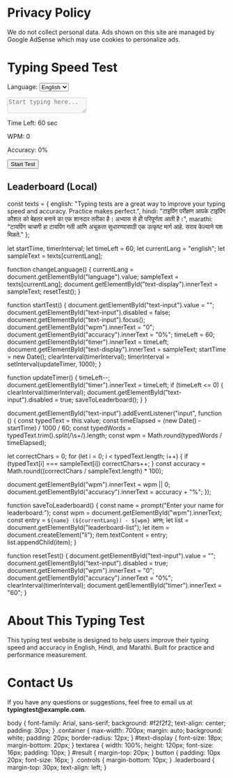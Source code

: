 <!DOCTYPE html>
<html lang="en">
<head><meta charset="UTF-8"><title>Privacy Policy</title></head>
<body>
  <h1>Privacy Policy</h1>
  <p>We do not collect personal data. Ads shown on this site are managed by Google AdSense which may use cookies to personalize ads.</p>
</body>
</html>

<!DOCTYPE html>
<html lang="en">
<head>
  <meta charset="UTF-8" />
  <meta name="viewport" content="width=device-width, initial-scale=1.0"/>
  <title>Typing Test</title>
  <link rel="stylesheet" href="style.css" />
</head>
<body>
  <!-- AdSense Header Slot -->
  <script async src="https://pagead2.googlesyndication.com/pagead/js/adsbygoogle.js" crossorigin="anonymous"></script>
  <ins class="adsbygoogle"
       style="display:block; text-align:center;"
       data-ad-client="ca-pub-xxxxxxxxxxxxxxxx"
       data-ad-slot="1234567890"
       data-ad-format="auto"
       data-full-width-responsive="true"></ins>
  <script>(adsbygoogle = window.adsbygoogle || []).push({});</script>

  <div class="container">
    <h1>Typing Speed Test</h1>
    <div class="controls">
      <label for="language">Language:</label>
      <select id="language" onchange="changeLanguage()">
        <option value="english">English</option>
        <option value="hindi">Hindi</option>
        <option value="marathi">Marathi</option>
      </select>
    </div>
    <p id="text-display"></p>
    <textarea id="text-input" placeholder="Start typing here..." disabled></textarea>
    <div id="result">
      <p>Time Left: <span id="timer">60</span> sec</p>
      <p>WPM: <span id="wpm">0</span></p>
      <p>Accuracy: <span id="accuracy">0%</span></p>
      <button onclick="startTest()">Start Test</button>
    </div>
    <div class="leaderboard">
      <h2>Leaderboard (Local)</h2>
      <ol id="leaderboard-list"></ol>
    </div>
  </div>
  <script src="script.js"></script>
</body>
</html>

const texts = {
  english: "Typing tests are a great way to improve your typing speed and accuracy. Practice makes perfect.",
  hindi: "टाइपिंग परीक्षण आपके टाइपिंग कौशल को बेहतर बनाने का एक शानदार तरीका है। अभ्यास से ही परिपूर्णता आती है।",
  marathi: "टायपिंग चाचणी हा टायपिंग गती आणि अचूकता सुधारण्यासाठी एक उत्कृष्ट मार्ग आहे. सराव केल्याने यश मिळते."
};

let startTime, timerInterval;
let timeLeft = 60;
let currentLang = "english";
let sampleText = texts[currentLang];

function changeLanguage() {
  currentLang = document.getElementById("language").value;
  sampleText = texts[currentLang];
  document.getElementById("text-display").innerText = sampleText;
  resetTest();
}

function startTest() {
  document.getElementById("text-input").value = "";
  document.getElementById("text-input").disabled = false;
  document.getElementById("text-input").focus();
  document.getElementById("wpm").innerText = "0";
  document.getElementById("accuracy").innerText = "0%";
  timeLeft = 60;
  document.getElementById("timer").innerText = timeLeft;
  document.getElementById("text-display").innerText = sampleText;
  startTime = new Date();
  clearInterval(timerInterval);
  timerInterval = setInterval(updateTimer, 1000);
}

function updateTimer() {
  timeLeft--;
  document.getElementById("timer").innerText = timeLeft;
  if (timeLeft <= 0) {
    clearInterval(timerInterval);
    document.getElementById("text-input").disabled = true;
    saveToLeaderboard();
  }
}

document.getElementById("text-input").addEventListener("input", function () {
  const typedText = this.value;
  const timeElapsed = (new Date() - startTime) / 1000 / 60;
  const typedWords = typedText.trim().split(/\s+/).length;
  const wpm = Math.round(typedWords / timeElapsed);

  let correctChars = 0;
  for (let i = 0; i < typedText.length; i++) {
    if (typedText[i] === sampleText[i]) correctChars++;
  }
  const accuracy = Math.round((correctChars / sampleText.length) * 100);

  document.getElementById("wpm").innerText = wpm || 0;
  document.getElementById("accuracy").innerText = accuracy + "%";
});

function saveToLeaderboard() {
  const name = prompt("Enter your name for leaderboard:");
  const wpm = document.getElementById("wpm").innerText;
  const entry = `${name} (${currentLang}) - ${wpm} WPM`;
  let list = document.getElementById("leaderboard-list");
  let item = document.createElement("li");
  item.textContent = entry;
  list.appendChild(item);
}

function resetTest() {
  document.getElementById("text-input").value = "";
  document.getElementById("text-input").disabled = true;
  document.getElementById("wpm").innerText = "0";
  document.getElementById("accuracy").innerText = "0%";
  clearInterval(timerInterval);
  document.getElementById("timer").innerText = "60";
}

<!DOCTYPE html>
<html lang="en">
<head><meta charset="UTF-8"><title>About Us</title></head>
<body>
  <h1>About This Typing Test</h1>
  <p>This typing test website is designed to help users improve their typing speed and accuracy in English, Hindi, and Marathi. Built for practice and performance measurement.</p>
</body>
</html>

<!DOCTYPE html>
<html lang="en">
<head><meta charset="UTF-8"><title>Contact Us</title></head>
<body>
  <h1>Contact Us</h1>
  <p>If you have any questions or suggestions, feel free to email us at <strong>typingtest@example.com</strong>.</p>
</body>
</html>

body {
  font-family: Arial, sans-serif;
  background: #f2f2f2;
  text-align: center;
  padding: 30px;
}
.container {
  max-width: 700px;
  margin: auto;
  background: white;
  padding: 20px;
  border-radius: 12px;
}
#text-display {
  font-size: 18px;
  margin-bottom: 20px;
}
textarea {
  width: 100%;
  height: 120px;
  font-size: 16px;
  padding: 10px;
}
#result {
  margin-top: 20px;
}
button {
  padding: 10px 20px;
  font-size: 16px;
}
.controls {
  margin-bottom: 10px;
}
.leaderboard {
  margin-top: 30px;
  text-align: left;
}
